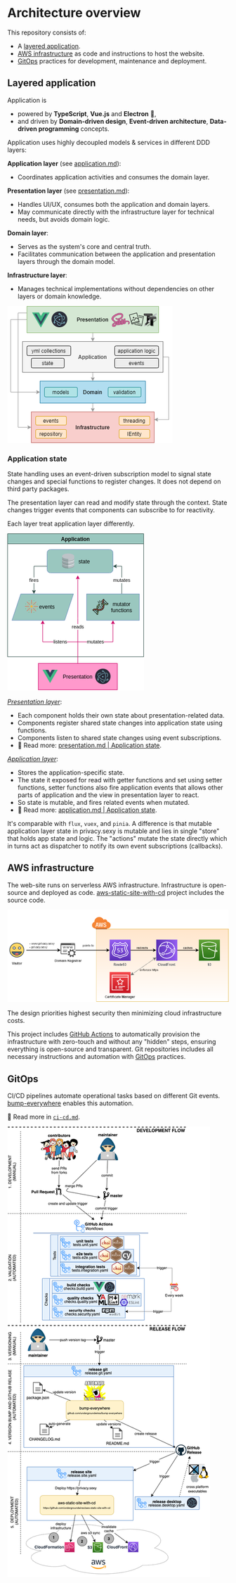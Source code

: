# Architecture overview

This repository consists of:

- A [layered application](#layered-application).
- [AWS infrastructure](#aws-infrastructure) as code and instructions to host the website.
- [GitOps](#gitops) practices for development, maintenance and deployment.

## Layered application

Application is

- powered by **TypeScript**, **Vue.js** and **Electron** 💪,
- and driven by **Domain-driven design**, **Event-driven architecture**, **Data-driven programming** concepts.

Application uses highly decoupled models & services in different DDD layers:

**Application layer** (see [application.md](./application.md)):

- Coordinates application activities and consumes the domain layer.

**Presentation layer** (see [presentation.md](./presentation.md)):

- Handles UI/UX, consumes both the application and domain layers.
- May communicate directly with the infrastructure layer for technical needs, but avoids domain logic.

**Domain layer**:

- Serves as the system's core and central truth.
- Facilitates communication between the application and presentation layers through the domain model.

**Infrastructure layer**:

- Manages technical implementations without dependencies on other layers or domain knowledge.

![DDD + vue.js](./../img/architecture/app-ddd.png)

### Application state

State handling uses an event-driven subscription model to signal state changes and special functions to register changes. It does not depend on third party packages.

The presentation layer can read and modify state through the context. State changes trigger events that components can subscribe to for reactivity.

Each layer treat application layer differently.

![State](./../img/architecture/app-state.png)

*[Presentation layer](./presentation.md)*:

- Each component holds their own state about presentation-related data.
- Components register shared state changes into application state using functions.
- Components listen to shared state changes using event subscriptions.
- 📖 Read more: [presentation.md | Application state](./presentation.md#application-state).

*[Application layer](./application.md)*:

- Stores the application-specific state.
- The state it exposed for read with getter functions and set using setter functions, setter functions also fire application events that allows other parts of application and the view in presentation layer to react.
- So state is mutable, and fires related events when mutated.
- 📖 Read more: [application.md | Application state](./application.md#application-state).

It's comparable with `flux`, `vuex`, and `pinia`. A difference is that mutable application layer state in privacy.sexy is mutable and lies in single "store" that holds app state and logic. The "actions" mutate the state directly which in turns act as dispatcher to notify its own event subscriptions (callbacks).

## AWS infrastructure

The web-site runs on serverless AWS infrastructure. Infrastructure is open-source and deployed as code. [aws-static-site-with-cd](https://github.com/undergroundwires/aws-static-site-with-cd) project includes the source code.

[![AWS solution](../img/architecture/aws-solution.png)](https://github.com/undergroundwires/aws-static-site-with-cd)

The design priorities highest security then minimizing cloud infrastructure costs.

This project includes [GitHub Actions](../.github/workflows/) to automatically provision the infrastructure with zero-touch and without any "hidden" steps, ensuring everything is open-source and transparent. Git repositories includes all necessary instructions and automation with [GitOps](#gitops) practices.

## GitOps

CI/CD pipelines automate operational tasks based on different Git events. [bump-everywhere](https://github.com/undergroundwires/bump-everywhere) enables this automation.

📖 Read more in [`ci-cd.md`](./ci-cd.md#gitops).

[![CI/CD using GitHub Actions](../img/architecture/gitops.png)](../.github/workflows/)
